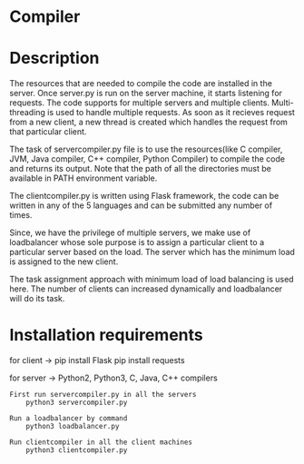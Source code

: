 # Compiler

# Description

  The resources that are needed to compile the code are installed in the server. Once server.py is run on the server machine, it starts listening for requests. 
  The code supports for multiple servers and multiple clients. Multi-threading is used to handle multiple requests. As soon as it recieves request from a new client, a new thread is created which handles the request from that particular client.

  The task of servercompiler.py file is to use the resources(like C compiler, JVM, Java compiler, C++ compiler, Python Compiler) to compile the code and returns its output.
  Note that the path of all the directories must be available in PATH environment variable. 

  The clientcompiler.py is written using Flask framework, the code can be written in any of the 5 languages and can be submitted any number of times.

  Since, we have the privilege of multiple servers, we make use of loadbalancer whose sole purpose is to assign a particular client to a particular server based on the load.
  The server which has the minimum load is assigned to the new client.

  The task assignment approach with minimum load of load balancing is used here. The number of clients can increased dynamically and loadbalancer will do its task.
  
# Installation requirements
  
  for client ->
      pip install Flask
      pip install requests
      
  for server ->
      Python2, Python3, C, Java, C++ compilers 
      
    First run servercompiler.py in all the servers  
        python3 servercompiler.py

    Run a loadbalancer by command
        python3 loadbalancer.py

    Run clientcompiler in all the client machines
        python3 clientcompiler.py
        
       


  
      
  
